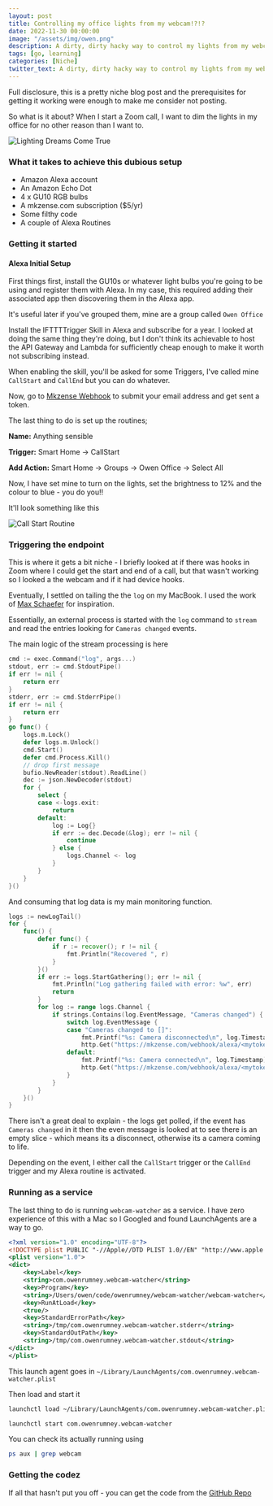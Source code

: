 ```yaml
---
layout: post
title: Controlling my office lights from my webcam!?!?
date: 2022-11-30 00:00:00
image: "/assets/img/owen.png"
description: A dirty, dirty hacky way to control my lights from my webcam
tags: [go, learning]
categories: [Niche]
twitter_text: A dirty, dirty hacky way to control my lights from my webcam
---
```


Full disclosure, this is a pretty niche blog post and the prerequisites for getting it working were enough to make me consider not posting.

So what is it about? When I start a Zoom call, I want to dim the lights in my office for no other reason than I want to.

![Lighting Dreams Come True](../images/lighting_dream.gif)

### What it takes to achieve this dubious setup

- Amazon Alexa account
- An Amazon Echo Dot
- 4 x GU10 RGB bulbs
- A mkzense.com subscription ($5/yr)
- Some filthy code
- A couple of Alexa Routines

### Getting it started

#### Alexa Initial Setup

First things first, install the GU10s or whatever light bulbs you're going to be using and register them with Alexa. In my case, this required adding their associated app then discovering them in the Alexa app.

It's useful later if you've grouped them, mine are a group called `Owen Office`

Install the IFTTTTrigger Skill in Alexa and subscribe for a year. I looked at doing the same thing they're doing, but I don't think its achievable to host the API Gateway and Lambda for sufficiently cheap enough to make it worth not subscribing instead.

When enabling the skill, you'll be asked for some Triggers, I've called mine `CallStart` and `CallEnd` but you can do whatever.

Now, go to [Mkzense Webhook](https://mkzense.com/webhook) to submit your email address and get sent a token.

The last thing to do is set up the routines;

**Name:** Anything sensible

**Trigger:** Smart Home -> CallStart

**Add Action:** Smart Home -> Groups -> Owen Office -> Select All

Now, I have set mine to turn on the lights, set the brightness to 12% and the colour to blue - you do you!!

It'll look something like this

![Call Start Routine](../images/callStart.jpg)

### Triggering the endpoint

This is where it gets a bit niche - I briefly looked at if there was hooks in Zoom where I could get the start and end of a call, but that wasn't working so I looked a the webcam and if it had device hooks.

Eventually, I settled on tailing the the `log` on my MacBook. I used the work of [Max Schaefer](https://github.com/MaxSchaefer/macos-log-stream/blob/main/pkg/mls/logs.go) for inspiration.

Essentially, an external process is started with the `log` command to `stream` and read the entries looking for `Cameras changed` events.

The main logic of the stream processing is here

```go
cmd := exec.Command("log", args...)
stdout, err := cmd.StdoutPipe()
if err != nil {
	return err
}
stderr, err := cmd.StderrPipe()
if err != nil {
	return err
}
go func() {
	logs.m.Lock()
	defer logs.m.Unlock()
	cmd.Start()
	defer cmd.Process.Kill()
	// drop first message
	bufio.NewReader(stdout).ReadLine()
	dec := json.NewDecoder(stdout)
	for {
		select {
		case <-logs.exit:
			return
		default:
			log := Log{}
			if err := dec.Decode(&log); err != nil {
				continue
			} else {
				logs.Channel <- log
			}
		}
	}
}()
```

And consuming that log data is my main monitoring function.

```go
logs := newLogTail()
for {
	func() {
		defer func() {
			if r := recover(); r != nil {
				fmt.Println("Recovered ", r)
			}
		}()
		if err := logs.StartGathering(); err != nil {
			fmt.Println("Log gathering failed with error: %w", err)
			return
		}
		for log := range logs.Channel {
			if strings.Contains(log.EventMessage, "Cameras changed") {
				switch log.EventMessage {
				case "Cameras changed to []":
					fmt.Printf("%s: Camera disconnected\n", log.Timestamp)
					http.Get("https://mkzense.com/webhook/alexa/<mytokengoeshere>/CallEnd")
				default:
					fmt.Printf("%s: Camera connected\n", log.Timestamp)
					http.Get("https://mkzense.com/webhook/alexa/<mytokengoeshere>/CallStart"
				}
			}
		}
	}()
}
```

There isn't a great deal to explain - the logs get polled, if the event has `Cameras changed` in it then the even message is looked at to see there is an empty slice - which means its a disconnect, otherwise its a camera coming to life.

Depending on the event, I either call the `CallStart` trigger or the `CallEnd` trigger and my Alexa routine is activated.

### Running as a service

The last thing to do is running `webcam-watcher` as a service. I have zero experience of this with a Mac so I Googled and found LaunchAgents are a way to go.

```xml
<?xml version="1.0" encoding="UTF-8"?>
<!DOCTYPE plist PUBLIC "-//Apple//DTD PLIST 1.0//EN" "http://www.apple.com/DTDs/PropertyList-1.0.dtd">
<plist version="1.0">
<dict>
	<key>Label</key>
	<string>com.owenrumney.webcam-watcher</string>
	<key>Program</key>
	<string>/Users/owen/code/owenrumney/webcam-watcher/webcam-watcher</string>
	<key>RunAtLoad</key>
	<true/>
	<key>StandardErrorPath</key>
	<string>/tmp/com.owenrumney.webcam-watcher.stderr</string>
	<key>StandardOutPath</key>
	<string>/tmp/com.owenrumney.webcam-watcher.stdout</string>
</dict>
</plist>

```

This launch agent goes in `~/Library/LaunchAgents/com.owenrumney.webcam-watcher.plist`

Then load and start it

```bash
launchctl load ~/Library/LaunchAgents/com.owenrumney.webcam-watcher.plist

launchctl start com.owenrumney.webcam-watcher
```

You can check its actually running using

```bash
ps aux | grep webcam
```

### Getting the codez

If all that hasn't put you off - you can get the code from the [GitHub Repo](https://github.com/owenrumney/webcam-watcher)
